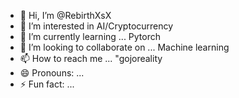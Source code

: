 - 👋 Hi, I’m @RebirthXsX
- 👀 I’m interested in AI/Cryptocurrency
- 🌱 I’m currently learning ... Pytorch
- 💞️ I’m looking to collaborate on ... Machine learning
- 📫 How to reach me ... "gojoreality
- 😄 Pronouns: ...
- ⚡ Fun fact: ...

<!---
RebirthXsX/RebirthXsX is a ✨ special ✨ repository because its `README.md` (this file) appears on your GitHub profile.
You can click the Preview link to take a look at your changes.
--->

